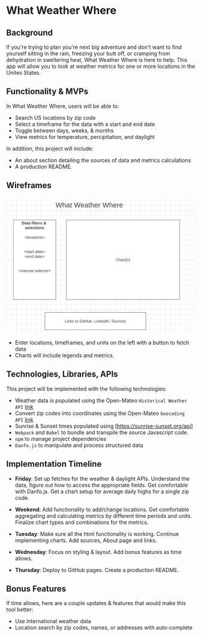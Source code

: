 # What Weather Where 

## Background
If you're trying to plan you're next big adventure and don't want to find yourself sitting in the rain, freezing your butt off, or cramping from dehydration in sweltering heat, What Weather Where is here to help. This app will allow you to look at weather metrics for one or more locations in the Unites States. 

## Functionality & MVPs
In What Weather Where, users will be able to:
* Search US locations by zip code
* Select a timeframe for the data with a start and end date
* Toggle between days, weeks, & months
* View metrics for temperature, percipitation, and daylight

In addition, this project will include:
* An about section detailing the sources of data and metrics calculations
* A production README.

## Wireframes

![Initial Structure](./src/images/wireframe.png)

* Enter locations, timeframes, and units on the left with a button to fetch data
* Charts will include legends and metrics.

## Technologies, Libraries, APIs
This project will be implemented with the following technologies:
* Weather data is populated using the Open-Mateo ```Historical Weather API``` [link](https://open-meteo.com/en/docs/historical-weather-api)
* Convert zip codes into coordinates using the Open-Mateo ``` Geocoding API ``` [link](https://open-meteo.com/en/docs/geocoding-api)
* Sunrise & Sunset times populated using [https://sunrise-sunset.org/api]
* ``` Webpack ``` and ``` Babel ``` to bundle and transpile the source Javascript code.
* ``` npm ``` to manage project dependencies
* ```Danfo.js``` to manipulate and process structured data


## Implementation Timeline

* __Friday__: Set up fetches for the weather & daylight APIs. Understand the data, figure out how to access the appropriate fields. Get comfortable with Danfo.js. Get a chart setup for average daily highs for a single zip code.

* __Weekend__: Add functionality to add/change locations. Get comfortable aggregating and calculating metrics by different time periods and units. Finalize chart types and combinations for the metrics.

* __Tuesday__: Make sure all the html functionality is working. Continue implementing charts. Add sources, About page and links.

* __Wednesday__: Focus on styling & layout. Add bonus features as time allows.

* __Thursday__: Deploy to GitHub pages. Create a production README.


## Bonus Features

If time allows, here are a couple updates & features that would make this tool better:

* Use international weather data
* Location search by zip codes, names, or addresses with auto-complete
